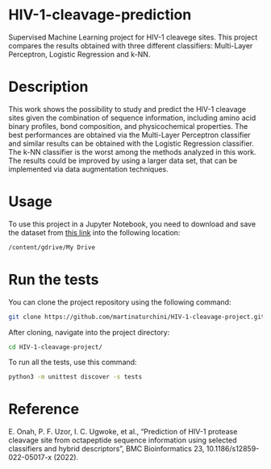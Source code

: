 # HIV-1-cleavage-prediction
Supervised Machine Learning project for HIV-1 cleavege sites. This project compares the results obtained with three different classifiers: Multi-Layer Perceptron, Logistic Regression and k-NN.

# Description
This work shows the possibility to study and predict the HIV-1 cleavage sites given the combination of sequence information, including amino acid binary profiles, bond composition, and physicochemical properties. The best performances are obtained via the Multi-Layer Perceptron classifier and similar results can be obtained with the Logistic Regression classifier. The k-NN classifier is the worst among the methods analyzed in this work. The results could be improved by using a larger data set, that can be implemented via data augmentation techniques.

# Usage
To use this project in a Jupyter Notebook, you need to download and save the dataset from [this link](https://github.com/martinaturchini/HIV-1-cleavege-/blob/main/12859_2022_5017_MOESM2_ESM.xlsx) into the following location:
```bash
/content/gdrive/My Drive
```

# Run the tests
You can clone the project repository using the following command:
```bash
git clone https://github.com/martinaturchini/HIV-1-cleavage-project.git
```
After cloning, navigate into the project directory:
```bash
cd HIV-1-cleavage-project/
```
To run all the tests, use this command:
```bash
python3 -m unittest discover -s tests
```

# Reference
E. Onah, P. F. Uzor, I. C. Ugwoke, et al., “Prediction of HIV-1 protease cleavage site from octapeptide sequence information using selected classifiers and hybrid descriptors”, BMC Bioinformatics 23, 10.1186/s12859-022-05017-x (2022).

